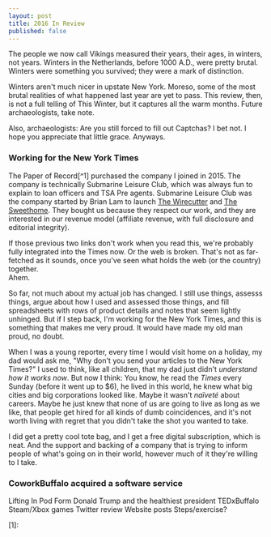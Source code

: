 ```yaml
---
layout: post
title: 2016 In Review
published: false
---
```


The people we now call Vikings measured their years, their ages, in winters, 
not years. Winters in the Netherlands, before 1000 A.D., were pretty brutal.  
Winters were something you survived; they were a mark of distinction.

Winters aren't much nicer in upstate New York. Moreso, some of the most brutal 
realities of what happened last year are yet to pass. This review, then, is not 
a full telling of This Winter, but it captures all the warm months.  Future 
archaeologists, take note.  

Also, archaeologists: Are you still forced to fill out Captchas? I bet not. I 
hope you appreciate that little grace. Anyways.

### Working for the New York Times

The Paper of Record[^1] purchased the company I joined in 2015. The company is 
technically Submarine Leisure Club, which was always fun to explain to loan 
officers and TSA Pre agents. Submarine Leisure Club was the company started by 
Brian Lam to launch [The Wirecutter](http://thewirecutter.com) and [The 
Sweethome](http://thesweethome.com). They bought us because they respect our 
work, and they are interested in our revenue model (affiliate revenue, with 
full disclosure and editorial integrity).

If those previous two links don't work when you read this, we're probably fully 
integrated into the Times now. Or the web is broken. That's not as far-fetched 
as it sounds, once you've seen what holds the web (or the country) together.  
Ahem.

So far, not much about my actual job has changed. I still use things, assesss 
things, argue about how I used and assessed those things, and fill spreadsheets 
with rows of product details and notes that seem lightly unhinged. But if I 
step back, I'm working for the New York Times, and this is something that makes 
me very proud. It would have made my old man proud, no doubt. 

When I was a young reporter, every time I would visit home on a holiday, my dad 
would ask me, "Why don't you send your articles to the New York Times?" I used 
to think, like all children, that my dad just didn't _understand how it works 
now_. But now I think: You know, he read the _Times_ every Sunday (before it 
went up to $6), he lived in this world, he knew what big cities and big 
corporations looked like. Maybe it wasn't _naïveté_ about careers. Maybe he 
just knew that none of us are going to live as long as we like, that people get 
hired for all kinds of dumb coincidences, and it's not worth living with regret 
that you didn't take the shot you wanted to take.

I did get a pretty cool tote bag, and I get a free digital subscription, which 
is neat. And the support and backing of a company that is trying to inform 
people of what's going on in their world, however much of it they're willing to 
I take.

### CoworkBuffalo acquired a software service




Lifting 
In Pod Form 
Donald Trump and the healthiest president 
TEDxBuffalo
Steam/Xbox games
Twitter review
Website posts
Steps/exercise?

[1]: 
